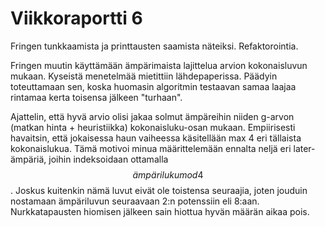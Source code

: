 # Viikkoraportti 6

Fringen tunkkaamista ja printtausten saamista näteiksi. Refaktorointia.

Fringen muutin käyttämään ämpärimaista lajittelua arvion kokonaisluvun mukaan.
Kyseistä menetelmää mietittiin lähdepaperissa. 
Päädyin toteuttamaan sen, koska huomasin algoritmin testaavan samaa laajaa rintamaa kerta toisensa jälkeen "turhaan".

Ajattelin, että hyvä arvio olisi jakaa solmut ämpäreihin niiden g-arvon (matkan hinta + heuristiikka) kokonaisluku-osan mukaan.
Empiirisesti havaitsin, että jokaisessa haun vaiheessa käsitellään max 4 eri tällaista kokonaislukua.
Tämä motivoi minua määrittelemään ennalta neljä eri later-ämpäriä, joihin indeksoidaan ottamalla $$ämpäriluku mod 4$$. 
Joskus kuitenkin nämä luvut eivät ole toistensa seuraajia, joten jouduin nostamaan ämpäriluvun seuraavaan 2:n potenssiin eli 8:aan.
Nurkkatapausten hiomisen jälkeen sain hiottua hyvän määrän aikaa pois.


